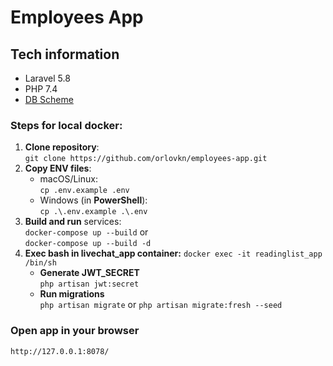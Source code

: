 # Employees App

## Tech information
- Laravel 5.8
- PHP 7.4
- [DB Scheme](https://drawsql.app/orlovkn/diagrams/employees-app)

### Steps for local docker:
1. **Clone repository**:  
   ```git clone https://github.com/orlovkn/employees-app.git```
2. **Copy ENV files**:
    - macOS/Linux:  
      `cp .env.example .env`
    - Windows (in **PowerShell**):  
      `cp .\.env.example .\.env`
3. **Build and run** services:  
   ```docker-compose up --build``` or  
   ```docker-compose up --build -d```
4. **Exec bash in livechat_app container:** `docker exec -it readinglist_app /bin/sh`
    * **Generate JWT_SECRET**  
      ```php artisan jwt:secret```
    * **Run migrations**  
      ```php artisan migrate``` or
      ```php artisan migrate:fresh --seed```
### Open app in your browser
```http://127.0.0.1:8078/```

